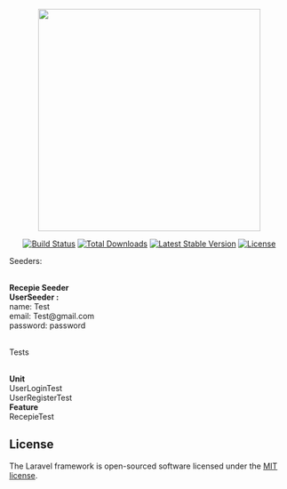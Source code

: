 <p align="center"><a href="https://laravel.com" target="_blank"><img src="https://raw.githubusercontent.com/laravel/art/master/logo-lockup/5%20SVG/2%20CMYK/1%20Full%20Color/laravel-logolockup-cmyk-red.svg" width="400"></a></p>

<p align="center">
<a href="https://travis-ci.org/laravel/framework"><img src="https://travis-ci.org/laravel/framework.svg" alt="Build Status"></a>
<a href="https://packagist.org/packages/laravel/framework"><img src="https://img.shields.io/packagist/dt/laravel/framework" alt="Total Downloads"></a>
<a href="https://packagist.org/packages/laravel/framework"><img src="https://img.shields.io/packagist/v/laravel/framework" alt="Latest Stable Version"></a>
<a href="https://packagist.org/packages/laravel/framework"><img src="https://img.shields.io/packagist/l/laravel/framework" alt="License"></a>
</p>

 <p>Seeders: </p> <br/>
<b> Recepie Seeder </b> <br/>
<b> UserSeeder : </b> <br/>
name: Test <br/>
email: Test@gmail.com <br/>
password: password  <br/>
<br/>
<p>Tests </p> <br/>
<b> Unit</b> <br/>
UserLoginTest <br/>
UserRegisterTest <br/>
<b> Feature</b> <br/>
RecepieTest

## License

The Laravel framework is open-sourced software licensed under the [MIT license](https://opensource.org/licenses/MIT).
